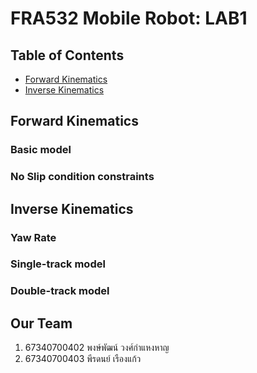 # FRA532 Mobile Robot: LAB1
## Table of Contents
- [Forward Kinematics](#forward_kinematics)
- [Inverse Kinematics](#inverse_kinematics)

## Forward Kinematics

### Basic model

### No Slip condition constraints

## Inverse Kinematics

### Yaw Rate

### Single-track model

### Double-track model

## Our Team

1. 67340700402 พงษ์พัฒน์ วงศ์กำแหงหาญ
2. 67340700403 พีรดนย์ เรืองแก้ว
